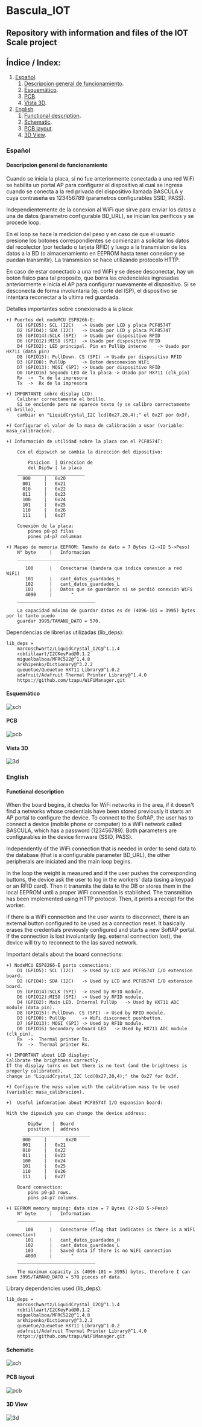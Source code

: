 # Bascula_IOT
Repository with information and files of the IOT Scale project
---

## Índice / Index:
1. [Español](#español).
	1.  [Descripcion general de funcionamiento](#descripcion-general-de-funcionamiento).
	2.  [Esquemático](#esquemático).
	3.  [PCB](#pcb).
	4.  [Vista 3D](#vista-3d).
3. [English](#english).
	1. [Functional description](#functional-description).
	2. [Schematic](#schematic).
	3. [PCB layout](#pcb-layout).
	4. [3D View](#3d-view).


### Español

#### Descripcion general de funcionamiento

Cuando se inicia la placa, si no fue anteriormente conectada a una red WiFi
se habilita un portal AP para configurar el dispositivo al cual se ingresa cuando 
se conecta a la red privada del dispositivo llamada BASCULA y cuya contraseña es 
123456789 (parametros configurables SSID, PASS). 

Independientemente de la conexion al WiFi que sirve para enviar los datos a una 
de datos (parametro configurable BD_URL), se inician los perificos y se procede
loop.

En el loop se hace la medicion del peso y en caso de que el usuario presione los
botones correspondientes se comienzan a solicitar los datos del recolector (por 
teclado o tarjeta RFID) y luego a la transmision de los datos a la BD (o almacenamiento
en EEPROM hasta tener conexion y se puedan transmitir). La transmision se hace utilizando
protocolo HTTP.

En caso de estar conectado a una red WiFi y se desee desconectar, hay un boton
fisico para tal proposito, que borra las credenciales ingresadas anteriormente e 
inicia el AP para configurar nuevamente el dispositivo. Si se desconecta de forma 
involuntaria (ej. corte del ISP), el dispositivo se intentara reconectar a la ultima
red guardada.

Detalles importantes sobre conexionado a la placa:

	+) Puertos del nodeMCU ESP8266-E:
		D1 (GPIO5): SCL (I2C)	-> Usado por LCD y placa PCF8574T
		D2 (GPIO4): SDA (I2C)	-> Usado por LCD y placa PCF8574T
		D5 (GPIO14):SCLK (SPI)	-> Usado por dispositivo RFID
		D6 (GPIO12):MISO (SPI)	-> Usado por dispositivo RFID
		D4 (GPIO2): LED principal. Pin en PullUp interno	-> Usado por HX711 (data_pin)
		D8 (GPIO15): PullDown. CS (SPI)	-> Usado por dispositivo RFID
		D3 (GPIO0): PullUp		-> Boton desconexion WiFi
		D7 (GPIO13): MOSI (SPI)	-> Usado por dispositivo RFID
		D0 (GPIO16) Segundo LED de la placa	-> Usado por HX711 (clk_pin)
		Rx	->	Tx de la impresora
		Tx	-> 	Rx de la impresora
		
	+) IMPORTANTE sobre display LCD:
		Calibrar correctamente el brillo.
		Si se enciende pero no aparece texto (y se calibro correctamente el brillo),
		cambiar en "LiquidCrystal_I2C lcd(0x27,20,4);" el 0x27 por 0x3f.
		
	+) Configurar el valor de la masa de calibración a usar (variable: masa_calibracion).

	+) Información de utilidad sobre la placa con el PCF8574T:
  
		Con el dipswich se cambia la dirección del dipositivo:
    
            Posicion  |	Direccion de 
            del DipSw |	la placa
        _________________________
          000	  |   0x20
          001	  |	  0x21
          010	  |	  0x22
          011	  |	  0x23
          100	  |	  0x24
          101	  |	  0x25
          110	  |	  0x26
          111	  |	  0x27
      
		Conexión de la placa:
			pines p0-p3 filas
			pines p4-p7 columnas 
	
	+) Mapeo de memoria EEPROM: Tamaño de dato = 7 Bytes (2->ID 5->Peso)
		N° byte		|	Informacion
		_____________________________

		   100		|	Conectarse (bandera que indica conexion a red WiFi)
		   101		|	cant_datos_guardados_H
		   102		|	cant_datos_guardados_L
		   103		|	Datos que se guardaron si se perdió conexión WiFi
		   4090		|		"
		_____________________________
		
		La capacidad máxima de guardar datos es de (4096-101 = 3995) bytes por lo tanto puedo 
		guardar	3995/TAMANO_DATO = 570.
	
Dependencias de librerias utilizadas (lib_deps):

    lib_deps = 
		marcoschwartz/LiquidCrystal_I2C@^1.1.4
		robtillaart/I2CKeyPad@0.1.2
		miguelbalboa/MFRC522@^1.4.8
		arkhipenko/Dictionary@^3.2.2
		queuetue/Queuetue HX711 Library@^1.0.2
		adafruit/Adafruit Thermal Printer Library@^1.4.0
		https://github.com/tzapu/WiFiManager.git

#### Esquemático

![sch](https://github.com/SantiRaimondi/Bascula_IOT/blob/main/img/sch.jpg?raw=true)


#### PCB 

![pcb](https://github.com/SantiRaimondi/Bascula_IOT/blob/main/img/pcb.jpg?raw=true)

#### Vista 3D

![3d](https://github.com/SantiRaimondi/Bascula_IOT/blob/main/img/3dpcb.jpg?raw=true)

### English

#### Functional description
  
  When the board begins, it checks for WiFi networks in the area, if it doesn't find
  a networks whose credentials have been stored previously it starts an AP portal to 
  configure the device. To connect to the SoftAP, the user has to connect a device (mobile 
  phone or computer) to a WiFi network called BASCULA, which has a password (123456789).
  Both parameters are configurables in the device firmware (SSID, PASS).
  
  Independently of the WiFi connection that is needed in order to send data to the database
  (that is a configurable parameter BD_URL), the other peripherals are iniciated and the 
  main loop begins.
  
  In the loop the weight is measured and if the user pushes the corresponding buttons, 
  the device ask the user to log in the workers' data (using a keypad or an RFID card). 
  Then it transmits the data to the DB or stores them in the local EEPROM until a proper
  WiFi connection is stablished. The transmition has been implemented using HTTP protocol.
  Then, it prints a receipt for the worker.
  
  if there is a WiFi connection and the user wants to disconnect, there is an external button 
  configured to be used as a connection reset. It basically erases the credentials previously 
  configured and starts a new SoftAP portal. If the connection is lost involuntarily (eg. external
  connection lost), the device will try to reconnect to the las saved network.
	
Important details about the board connections:

	+) NodeMCU ESP8266-E ports connections:
		D1 (GPIO5): SCL (I2C)	-> Used by LCD and PCF8574T I/O extension board.
		D2 (GPIO4): SDA (I2C)	-> Used by LCD and PCF8574T I/O extension board.
		D5 (GPIO14):SCLK (SPI)	-> Used by RFID module.
		D6 (GPIO12):MISO (SPI)	-> Used by RFID module.
		D4 (GPIO2): Main LED. Internal PullUp	-> Used by HX711 ADC module (data_pin).
		D8 (GPIO15): PullDown. CS (SPI)	-> Used by RFID module.
		D3 (GPIO0): PullUp		-> WiFi disconnect pushbutton.
		D7 (GPIO13): MOSI (SPI)	-> Used by RFID module.
		D0 (GPIO16) Secondary onboard LED	-> Used by HX711 ADC module (clk_pin).
		Rx	->	Thermal printer Tx.
		Tx	-> 	Thermal printer Rx.
		
	+) IMPORTANT about LCD display:
    Calibrate the brightness correctly.
    If the display turns on but there is no text (and the brightness is properly calibrated),
    change in "LiquidCrystal_I2C lcd(0x27,20,4);" the 0x27 for 0x3f.

	+) Configure the mass value with the calibration mass to be used (variable: masa_calibracion).

	+)  Useful infomration about PCF8574T I/O expansion board:
  
    With the dipswich you can change the device address:
    
            DipSw    |	Board  
            position |	address
          _________________________
          000	  |       0x20
          001	  |	  0x21
          010	  |	  0x22
          011	  |	  0x23
          100	  |	  0x24
          101	  |	  0x25
          110	  |	  0x26
          111	  |	  0x27
          
		Board connection:
			pins p0-p3 rows.
			pins p4-p7 columns. 
	
	+) EEPROM memory maping: data size = 7 Bytes (2->ID 5->Peso)
		N° byte		|	Information
		_____________________________

		   100		|	Conectarse (flag that indicates is there is a WiFi connection)
		   101		|	cant_datos_guardados_H
		   102		|	cant_datos_guardados_L
		   103		|	Saved data if there is no WiFi connection
		   4090		|		"
		_____________________________
		
		The maximum capacity is (4096-101 = 3995) bytes, therefore I can save 3995/TAMANO_DATO = 570 pieces of data.
    	
Library dependencies used (lib_deps):

	lib_deps = 
		marcoschwartz/LiquidCrystal_I2C@^1.1.4
		robtillaart/I2CKeyPad@0.1.2
		miguelbalboa/MFRC522@^1.4.8
		arkhipenko/Dictionary@^3.2.2
		queuetue/Queuetue HX711 Library@^1.0.2
		adafruit/Adafruit Thermal Printer Library@^1.4.0
		https://github.com/tzapu/WiFiManager.git

#### Schematic

![sch](https://github.com/SantiRaimondi/Bascula_IOT/blob/main/img/sch.jpg?raw=true)


#### PCB layout

![pcb](https://github.com/SantiRaimondi/Bascula_IOT/blob/main/img/pcb.jpg?raw=true)

#### 3D View

![3d](https://github.com/SantiRaimondi/Bascula_IOT/blob/main/img/3dpcb.jpg?raw=true)
